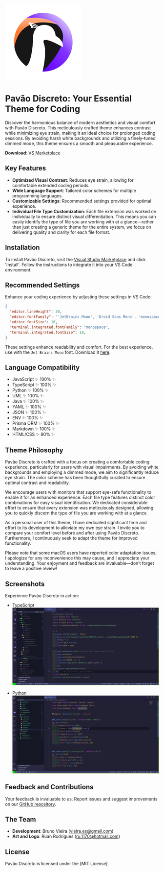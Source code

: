 ![Pavão Discreto Logo](https://raw.githubusercontent.com/vieiraes/pavao-discreto-theme/master/storage/logo-pavao-discreto.png)

# Pavão Discreto: Your Essential Theme for Coding


Discover the harmonious balance of modern aesthetics and visual comfort with Pavão Discreto. This meticulously crafted theme enhances contrast while minimizing eye strain, making it an ideal choice for prolonged coding sessions. By avoiding harsh white backgrounds and utilizing a finely-tuned dimmed mode, this theme ensures a smooth and pleasurable experience.


**Download**: [VS Marketplace](https://marketplace.visualstudio.com/items?itemName=BrunoVieira.pavao-discreto)

## Key Features
- **Optimized Visual Contrast**: Reduces eye strain, allowing for comfortable extended coding periods.
- **Wide Language Support**: Tailored color schemes for multiple programming languages.
- **Customizable Settings**: Recommended settings provided for optimal experience.
- **Individual File Type Customization**: Each file extension was worked on individually to ensure distinct visual differentiation. This means you can easily identify the type of file you are working with at a glance—rather than just creating a generic theme for the entire system, we focus on delivering quality and clarity for each file format.


## Installation
To install Pavão Discreto, visit the [Visual Studio Marketplace](https://marketplace.visualstudio.com/items?itemName=BrunoVieira.pavao-discreto) and click 'Install'. Follow the instructions to integrate it into your VS Code environment.

## Recommended Settings
Enhance your coding experience by adjusting these settings in VS Code:

```json
{
  "editor.lineHeight": 30,
  "editor.fontFamily": "'JetBrains Mono', 'Droid Sans Mono', 'monospace', monospace",
  "editor.fontSize": 16,
  "terminal.integrated.fontFamily": "monospace",
  "terminal.integrated.fontSize": 18,
}
```

These settings enhance readability and comfort. For the best experience, use with the `Jet Brains Mono` font. Download it [here](https://www.jetbrains.com/lp/mono/).

## Language Compatibility
- JavaScript ✨ 100% ✨
- TypeScript ✨ 100% ✨
- Python ✨ 100% ✨
- UML ✨ 100% ✨
- Java ✨ 100% ✨
- YAML  ✨ 100% ✨
- JSON ✨ 100% ✨
- ENV ✨ 100% ✨
- Prisma ORM ✨ 100% ✨
- Markdown ✨ 100% ✨
- HTML/CSS ✨ 80% ✨

## Theme Philosophy
Pavão Discreto is crafted with a focus on creating a comfortable coding experience, particularly for users with visual impairments. By avoiding white backgrounds and employing a dimmed mode, we aim to significantly reduce eye strain. The color scheme has been thoughtfully curated to ensure optimal contrast and readability.

We encourage users with monitors that support eye-safe functionality to enable it for an enhanced experience. Each file type features distinct color combinations for easy visual identification. We dedicated considerable effort to ensure that every extension was meticulously designed, allowing you to quickly discern the type of file you are working with at a glance.

As a personal user of this theme, I have dedicated significant time and effort to its development to alleviate my own eye strain. I invite you to compare your comfort level before and after using Pavão Discreto. Furthermore, I continuously seek to adapt the theme for improved functionality.

Please note that some macOS users have reported color adaptation issues; I apologize for any inconvenience this may cause, and I appreciate your understanding. Your enjoyment and feedback are invaluable—don’t forget to leave a positive review!

## Screenshots
Experience Pavão Discreto in action:

- TypeScript
  ![TypeScript Theme Screenshot](https://raw.githubusercontent.com/vieiraes/pavao-discreto-theme/master/storage/ts.png)

- Python
  ![Python Theme Screenshot](https://raw.githubusercontent.com/vieiraes/pavao-discreto-theme/master/storage/py.png)



## Feedback and Contributions
Your feedback is invaluable to us. Report issues and suggest improvements on our [GitHub repository](https://github.com/vieiraes/pavao-discreto-theme/issues).

## The Team
- **Development**: Bruno Vieira ([vieira.es@gmail.com](mailto:vieira.es@gmail.com))
- **Art and Logo**: Ruan Rodrigues ([ru.1170@hotmail.com](mailto:ru.1170@hotmail.com))

## License
Pavão Discreto is licensed under the [MIT License]